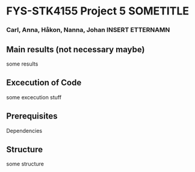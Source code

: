 # FYS-STK4155 Project 5 SOMETITLE
### Carl, Anna, Håkon, Nanna, Johan INSERT ETTERNAMN


## Main results (not necessary maybe)
some results

## Excecution of Code
some excecution stuff


## Prerequisites
Dependencies

## Structure
some structure

